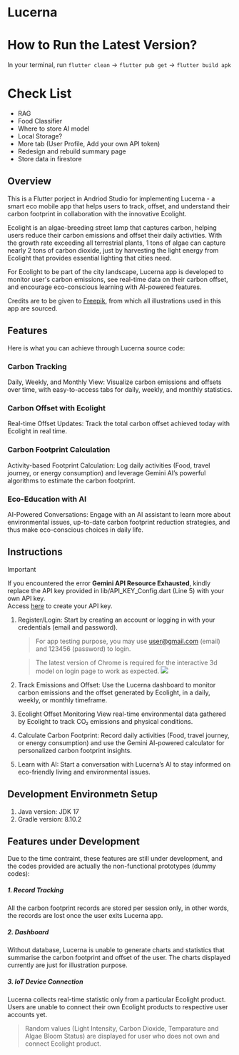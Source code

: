 # Lucerna

# How to Run the Latest Version?
In your terminal, run `flutter clean` -> `flutter pub get` -> `flutter build apk`
# Check List
- RAG
- Food Classifier
- Where to store AI model
- Local Storage?
- More tab (User Profile, Add your own API token)
- Redesign and rebuild summary page
- Store data in firestore

## Overview
This is a Flutter porject in Andriod Studio for implementing Lucerna - a smart eco mobile app that helps users to track, offset, and understand their carbon footprint in collaboration with the innovative Ecolight.

Ecolight is an algae-breeding street lamp that captures carbon, helping users reduce their carbon emissions and offset their daily activities. With the growth rate exceeding all terrestrial plants, 1 tons of algae can capture nearly 2 tons of carbon dioxide, just by harvesting the light energy from Ecolight that provides essential lighting that cities need. 

For Ecolight to be part of the city landscape, Lucerna app is developed to monitor user's carbon emissions, see real-time data on their carbon offset, and encourage eco-conscious learning with AI-powered features.

Credits are to be given to [Freepik](https://www.freepik.com/), from which all illustrations used in this app are sourced.



## Features
Here is what you can achieve through Lucerna source code:


### Carbon Tracking
Daily, Weekly, and Monthly View: Visualize carbon emissions and offsets over time, with easy-to-access tabs for daily, weekly, and monthly statistics.

### Carbon Offset with Ecolight
Real-time Offset Updates: Track the total carbon offset achieved today with Ecolight in real time.

### Carbon Footprint Calculation
Activity-based Footprint Calculation: Log daily activities (Food, travel journey, or energy consumption) and leverage Gemini AI’s powerful algorithms to estimate the carbon footprint.

### Eco-Education with AI
AI-Powered Conversations: Engage with an AI assistant to learn more about environmental issues, up-to-date carbon footprint reduction strategies, and thus make eco-conscious choices in daily life.



## Instructions
> [!IMPORTANT]  
> If you encountered the error **Gemini API Resource Exhausted**, kindly replace the API key provided in lib/API_KEY_Config.dart (Line 5) with your own API key.     
> Access [here](https://makersuite.google.com/app/apikey) to create your API key.

  
1. Register/Login:
   Start by creating an account or logging in with your credentials (email and password).
   > For app testing purpose, you may use user@gmail.com (email) and 123456 (password) to login.     

   > The latest version of Chrome is required for the interactive 3d model on login page to work as expected.
   >[![](https://github.com/user-attachments/assets/353fbd86-4e61-45c3-92dc-c70a95d77cbb)](https://cloudmails-my.sharepoint.com/:v:/g/personal/tp070320_mail_apu_edu_my/EezOGMi7patNooj6RSzHqp4B9Z9C3RxQ15w4p3flthWN0A?e=OpWPtm)   

3. Track Emissions and Offset:
   Use the Lucerna dashboard to monitor carbon emissions and the offset generated by Ecolight, in a daily, weekly, or monthly timeframe.
   
4. Ecolight Offset Monitoring
   View real-time environmental data gathered by Ecolight to track CO₂ emissions and physical conditions.
   
5. Calculate Carbon Footprint:
   Record daily activities (Food, travel journey, or energy consumption) and use the Gemini AI-powered calculator for personalized carbon footprint insights.
   
6. Learn with AI:
   Start a conversation with Lucerna’s AI to stay informed on eco-friendly living and environmental issues.



## Development Environmetn Setup  


1. Java version: JDK 17
2. Gradle version: 8.10.2



## Features under Development
Due to the time contraint, these features are still under development, and the codes provided are actually the non-functional prototypes (dummy codes):


##### 1. Record Tracking
All the carbon footprint records are stored per session only, in other words, the records are lost once the user exits Lucerna app.

##### 2. Dashboard
Without database, Lucerna is unable to generate charts and statistics that summarise the carbon footprint and offset of the user. The charts displayed currently are just for illustration purpose.

##### 3. IoT Device Connection
Lucerna collects real-time statistic only from a particular Ecolight product. Users are unable to connect their own Ecolight products to respective user accounts yet.
  > Random values (Light Intensity, Carbon Dioxide, Temparature and Algae Bloom Status) are displayed for user who does not own and connect Ecolight product.
